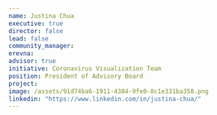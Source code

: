 ```yaml
---
name: Justina Chua
executive: true
director: false
lead: false
community_manager:   
erevna:
advisor: true
initiative: Coronavirus Visualization Team 
position: President of Advisory Board
project:  
image: /assets/91d74ba6-1911-4384-9fe0-8c1e331ba358.png
linkedin: "https://www.linkedin.com/in/justina-chua/"
---
```

